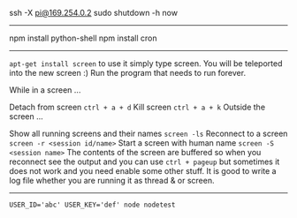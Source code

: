 ssh -X pi@169.254.0.2
sudo shutdown -h now

---

npm install python-shell
npm install cron

---

`apt-get install screen`
to use it simply type screen. You will be teleported into the new screen :) Run the program that needs to run forever.

While in a screen ...

Detach from screen `ctrl + a + d`
Kill screen `ctrl + a + k`
Outside the screen ...

Show all running screens and their names `screen -ls`
Reconnect to a screen `screen -r <session id/name>`
Start a screen with human name `screen -S <session name>`
The contents of the screen are buffered so when you reconnect see the output and you can use `ctrl + pageup` but sometimes it does not work and you need enable some other stuff. It is good to write a log file whether you are running it as thread & or screen.

---

`USER_ID='abc' USER_KEY='def' node nodetest`